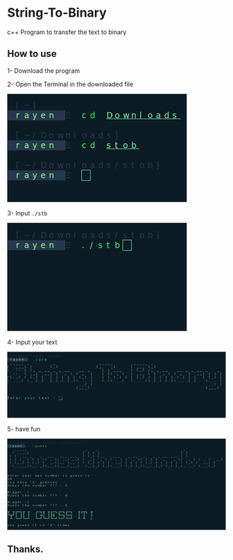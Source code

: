 # String-To-Binary

c++ Program to transfer the text to binary

## How to use

1- Download the program

2- Open the Terminal in the downloaded file

![Terminal](https://github.com/rayenlakhal/String-To-Binary/blob/main/Screenshot%20from%202022-12-30%2014-34-48.png?raw=true)

3- Input `./stb`

![Terminal](https://github.com/rayenlakhal/String-To-Binary/blob/main/Screenshot%20from%202022-12-30%2014-35-13.png?raw=true)

4- Input your text

![Terminal](https://github.com/rayenlakhal/String-To-Binary/blob/main/Screenshot%20from%202022-12-30%2014-35-28.png?raw=true)

5- have fun

![Terminal](https://github.com/rayenlakhal/Guess-the-number/blob/main/Screenshot%20from%202022-12-29%2018-06-24.png?raw=true)

## Thanks.

